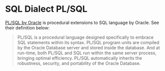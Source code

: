 # SQL Dialect PL/SQL

[PL/SQL by Oracle](https://www.oracle.com/database/technologies/appdev/plsql.html) is procedural extensions to SQL language by Oracle.
See their definition below:

> PL/SQL is a procedural language designed specifically to embrace SQL statements within its syntax. PL/SQL program units are compiled by the Oracle Database server and stored inside the database. And at run-time, both PL/SQL and SQL run within the same server process, bringing optimal efficiency. PL/SQL automatically inherits the robustness, security, and portability of the Oracle Database.


